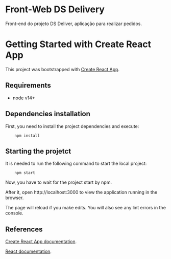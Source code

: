 # Front-Web DS Delivery

Front-end do projeto DS Deliver, aplicação para realizar pedidos.

# Getting Started with Create React App

This project was bootstrapped with [Create React App](https://github.com/facebook/create-react-app).

## Requirements

- node v14+

## Dependencies installation

First, you need to install the project dependencies and execute:

```
    npm install
```

## Starting the projetct

It is needed to run the following command to start the local project:

```
    npm start
```

Now, you have to wait for the project start by npm.

After it, open http://localhost:3000 to view the application running in the browser.

The page will reload if you make edits.
You will also see any lint errors in the console.

## References

[Create React App documentation](https://facebook.github.io/create-react-app/docs/getting-started).

[React documentation](https://reactjs.org/).